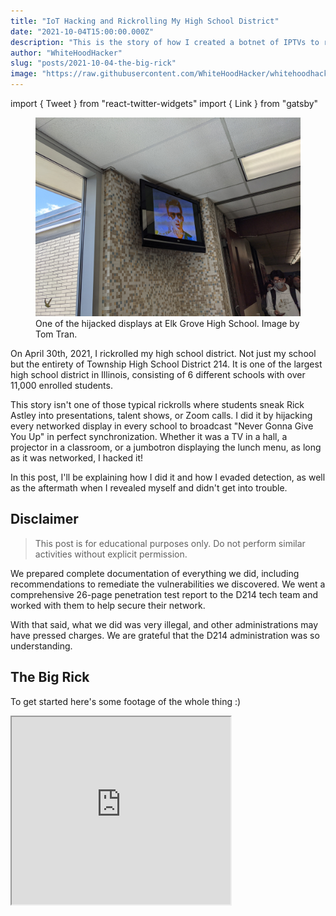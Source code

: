 ```yaml
---
title: "IoT Hacking and Rickrolling My High School District"
date: "2021-10-04T15:00:00.000Z"
description: "This is the story of how I created a botnet of IPTVs to rickroll 10,000+ students for my senior prank."
author: "WhiteHoodHacker"
slug: "posts/2021-10-04-the-big-rick"
image: "https://raw.githubusercontent.com/WhiteHoodHacker/whitehoodhacker.net/main/content/posts/2021/10/04/the-big-rick/eghs.jpg"
---
```

import { Tweet } from "react-twitter-widgets"
import { Link } from "gatsby"

<figure>
    <img alt="Rickroll at Elk Grove High School" src="./eghs.jpg" />
    <figcaption>
        One of the hijacked displays at Elk Grove High School. Image by Tom Tran.
    </figcaption>
</figure>

On April 30th, 2021, I rickrolled my high school district. Not just my school but the entirety of Township High School District 214. It is one of the largest high school district in Illinois, consisting of 6 different schools with over 11,000 enrolled students.

This story isn't one of those typical rickrolls where students sneak Rick Astley into presentations, talent shows, or Zoom calls. I did it by hijacking every networked display in every school to broadcast "Never Gonna Give You Up" in perfect synchronization. Whether it was a TV in a hall, a projector in a classroom, or a jumbotron displaying the lunch menu, as long as it was networked, I hacked it!

In this post, I'll be explaining how I did it and how I evaded detection, as well as the aftermath when I revealed myself and didn't get into trouble.

## Disclaimer

> This post is for educational purposes only. Do not perform similar activities without explicit permission.

We prepared complete documentation of everything we did, including recommendations to remediate the vulnerabilities we discovered. We went a comprehensive 26-page penetration test report to the D214 tech team and worked with them to help secure their network.

With that said, what we did was very illegal, and other administrations may have pressed charges. We are grateful that the D214 administration was so understanding.

## The Big Rick

To get started here's some footage of the whole thing :)

<iframe width="350" height="300" allow="fullscreen; picture-in-picture;" allowfullscreen="allowfullscreen" src="https://www.youtube.com/embed/2ddFrmOcT50" />

## Initial Access

This story starts with my freshman year when I did not have much technical discipline -- a time that I can only describe as the beginning of my script kiddie phase. I didn't understand basic ethics or responsible disclosure and jumped at every opportunity to break something.

So obviously, I became curious about the technology at my high school. And by "curious," I mean port scanning the entire IP range of the internal district network.

I had a few friends help out with this project -- and oh boy, did we scan! Our scanning generated so much traffic that our school's technology supervisor caught wind of it and came in at one point to ask us to stop. Of course, we did so immediately, but by then, we had finished scanning the first half of the district's 10.0.0.0/8 address space -- a total of 8,388,606 IPs!

From the results, we found various devices exposed on the district network. These included printers, IP phones... and even security cameras without any password authentication!

<figure>
    <img alt="Security camera screenshot" src="./camera.jpg" />
    <figcaption>
        My 14-year-old self stares at the camera I remotely accessed from my iPad.
    </figcaption>
</figure>

> This is where I state the disclaimer again: never access other systems in an unauthorized manner without permission.

The district tech team was informed about the issue, which they resolved by placing the cameras behind ACL restrictions. However, many devices remained exposed to the student network -- more importantly for this post, the IPTV system!

### Exterity IPTV System

Before moving on, I will briefly explain the IPTV system. The system is composed of three products:
- AvediaPlayer (receivers)
- AvediaStream (encoders)
- AvediaServer (management)

AvediaPlayers are small blue boxes that connect to projectors and TVs. They can send serial commands to their respective device to turn the display on/off, change inputs/volume, switch channels, etc. These receivers include both a web interface and an SSH server to execute the serial commands. Additionally, they run embedded Linux with BusyBox tools and use some obscure CPU architecture designed for IoT devices called ARC (Argonaut RISC Core).

<figure>
    <img alt="AvediaPlayer r9300" src="./receiver.jpg" />
    <figcaption>
        An AvediaPlayer r9300 receiver which connects to displays. Image by Exterity.
    </figcaption>
</figure>

Next, AvediaStream encoders connect to devices that broadcast live video. They encode the live feed coming from these devices to the AvediaPlayer receivers, which display the stream. Encoders are attached to computers that need to broadcast a stream, such as text carousels or morning announcements. These also have embedded software similar to the AvediaPlayers.

Last but not least, AvediaServers allow administrators to control all receivers and encoders at once. These have typical x86_64 processors and run the enterprise Linux distribution, CentOS. Like the receivers and encoders, they also have web interfaces and SSH servers.

Since freshman year, I had complete access to the IPTV system. I only messed around with it a few times and had plans for a senior prank, but it moved to the back of my mind and eventually went forgotten.

## Preparation

Fast forward to the second semester of senior year, early 2021: all the schools were doing hybrid instruction because of the COVID-19 pandemic. Up to this point, in-person instruction was opt-in, with most students staying remote, including myself. But in March, the superintendent announced that in-person instruction would switch to an opt-out model on April 5th.

Since almost all students would be back in school, I realized that a senior prank involving the IPTV system was now worthwhile. A few days later, I decided to share my thoughts with a few close friends.

<figure>
    <img alt="Discord message" src="./message.jpg" />
    <figcaption>
        Top 10 pictures taken before disaster.
    </figcaption>
</figure>

I gathered a small team across the district and started preparing. We began to refer to the operation as "the Big Rick."

### 1. C2 Payload and Exploitation

The first thing we focused on was figuring out how to control all the projectors at once. While we could send commands to each receiver using a web interface, it would not be ideal spamming HTTP traffic to every receiver simultaneously.

Instead, I used the SSH access on each receiver as the command-and-control (C2) channel. I developed a simple shell script that would serve as a staged payload to be uploaded to each receiver ahead of time. This script contained various functions that could execute requests to the web interface locally on the receiver. Thanks to the increased flexibility from the payload, I could also back up and restore receiver settings to the filesystem after the rickroll was over.

```shell
#!/bin/sh

# get IP address of receiver's main interface for use in HTTP requests to self
# web server is not bound to localhost, so this IP has to be used
ip_address=$(/sbin/ifconfig | grep -E "([0-9]{1,3}\.){3}[0-9]{1,3}" | grep -v 127.0.0.1 | awk '{print $2}' | cut -f2 -d:)

# POST helper function
sendRequest() {
    content=$1
    length=${#content}
    header="POST /cgi-bin/json_xfer HTTP/1.1\r\nHost: $ip_address\r\nContent-Type: application/json\r\nContent-Length: $length\r\nAuthorization: Basic bnVueWE6YnVzaW5lc3M=\r\n\r\n"
    echo -e "${header}" "${content}" | nc "$ip_address" 80
}

# JSON POST data to send "power on" serial command
jsonSerialPowerOn='{"params":{"TVCtrlType":"serial","serialPort":"Serial","standbyActions":"tv_off","unstandbyActions":"tv_on","ToggleDelay":"0","serialActions":"tv_on"},"action":"apply_send"}'
# ... more JSON data payloads

# sample macro function to loop request for three minutes
exampleMacro() {
    secs=180
    endTime=$(( $(date +%s) + secs ))
    while [ $(date +%s) -lt $endTime ]; do
        sendRequest "$jsonSerialPowerOn"
        sleep 10
    done
}

# delete script from filesystem
selfDestruct() {
    rm -- "$0"
}

# ./b1gr1ck.sh 1
if [ "$1" -eq "1" ]; then
    exampleMacro
# ./b1gr1ck.sh 2
elif [ "$1" -eq "2" ]; then
    selfDestruct
```
<figure>
    <figcaption>
        This is a sample version of the C2 payload.
    </figcaption>
</figure>

In the actual payload, I repeatedly looped commands to keep the rickroll running. For example, every 10 seconds, the display would power on and set the maximum volume. This way, if someone attempted to power off the projector or mute it, it would revert and continue playing. The only way to shut it off would be to pull the plug or change the input source. (Looping input changes causes flashes even if the current source is the same as the latest source. I had to rely on a failsafe input switch that activated right before the rickroll started to ensure everyone was tuned in. You can see this flash in the video at the 48-second countdown.)

The vulnerabilities exploited to gain initial access were implementation-specific (meaning D214 was at fault for using default passwords). However, I discovered vendor privilege escalation vulnerabilities in all of Exterity's IPTV products, allowing me to gain root access across all systems. One of these bugs was a simple GTFO-bin, but the other two are novel vulnerabilities that I cannot (and should not) publish.

### 2. RTP Multicast Stream

The next issue we tackled was setting up a custom video stream to play the rickroll in real-time. We needed to broadcast multicast traffic, but only the AvediaStream encoders or the AvediaServers could do this because of ACL restrictions.

Setting up the stream was arguably the most time-consuming part of preparation because testing was an absolute pain. I only needed a single projector for development, but it's not easy when classes are using them during the day.

So I tested at night instead! I would remotely connect to one of the PCs in the computer lab with the front camera facing the projector. Then, I would record a video to test if the projector displayed the stream correctly!

<iframe width="640" height="360" allow="fullscreen; picture-in-picture;" allowfullscreen="allowfullscreen" src="https://www.youtube.com/embed/tguXIugaFz8" />

<figure>
    <figcaption>
        I used a loop of the DVD bouncing logo to test stream quality.
    </figcaption>
</figure>

The lag you see in the video is one of the earlier issues I faced with the stream. It turned out trying to redirect UDP traffic through the AvediaStream encoders added too much latency. I fixed this by broadcasting to multicast directly from an AvediaServer using `ffmpeg`.

Hopefully, I didn't scare any late-night staff!

### 3. An Unexpected Development

It was April 27th, a mere three days away from the Big Rick finale, when one of my peers discovered a new IP range full of IoT devices after a scan. It turns out it was the recently installed bell system, called Education Paging and Intercom Communications (EPIC). The majority of the devices in this range were speakers found in hallways, classrooms, etc.

Similar to how AvediaPlayers linked to AvediaServers, each speaker connected to an EPIC server for their respective school. These servers had a web interface locked behind a login page.

Only a *single* EPIC server had default credentials configured. We were able to modify the bell schedule at will, as well as upload custom audio tones. We could change the bells to play "Never Gonna Give You Up" instead!

<figure>
    <img alt="EPIC system screenshot 1" src="./epic-1.png" />
    <figcaption>
        Admin access to the bell system!
    </figcaption>
</figure>

However, we only had access to this individual school's EPIC system since it was the only one with vulnerable credentials. Or was it?

I discovered that the EPIC server we compromised performed weekly backups of its configuration to an external SMB file share. The credentials for this SMB server were the same default credentials for the EPIC system. Each backup included an SQL dump of account usernames and password hashes.

Well, what if the other EPIC systems have backup servers as well? And since these backup servers are separate from the EPIC servers, they might still use default credentials!

This scenario was precisely the case! From there, I was able to access the password hashes for the other EPIC servers and identify a local admin account available across all the EPIC servers. After some password cracking, we effectively had control over all the bell schedules in the district!

## Execution

One of our top priorities was to avoid disrupting classes, meaning we could only pull off the prank before school started, during passing periods, or after school. Before the pandemic, some schools would start earlier, some would start later, some had block scheduling, and some would have all their periods in one day. Conveniently due to COVID-19, all the high schools in the district were now on the same block schedule, so we didn't have to worry about scheduling on a per-school basis.

Another thing was that final exams were right around the corner. The biggest concern was standardized testing, which wouldn't have breaks during passing periods. We decided on April 30th, which was the Friday before AP exams started. We surveyed extensively to check if any significant tests were happening on this day. **We were fully prepared to abort if we learned any standardized testing was taking place.**

In the weeks before the Big Rick, we staged the C2 payload on all the AvediaPlayers in an automated manner, carefully spreading our actions to avoid detection. On the day of the Big Rick, we used two of the seven AvediaServers as the C2 masters, which would connect to all the AvediaPlayers and execute the payloads.

Below is the timeline of events on April 30th:

Time&nbsp;&nbsp;&nbsp;&nbsp;&nbsp;&nbsp;&nbsp;&nbsp; | Event
--- | ---
10:40 AM |  Rickroll stream goes live with a 20-minute countdown.
10:55 AM | AvediaPlayer systems are initialized, turning on displays and changing the active channel to the rickroll stream.
11:00 AM | The stream finishes the countdown with the rickroll playing at the end of the first block.
11:10 AM | The payload restores the AvediaPlayer systems to their previous state and removes itself.
2:05 PM | The end of the third block bell plays a rickroll instead of the dismissal bell.
2:15 PM | The penetration test report is automatically sent to the technical supervisors.

We also scheduled another modified bell for 3:25 PM. If district tech still hadn't figured out what had happened to revert the bells, a 1-minute version of the 3-second dismissal bell would play at the end of the day.

They did figure it out, though, so I've included the audio file here for your enjoyment:

<center>
    <audio controls>
        <source src="./Carehawk1m.wav" type="audio/wav" />
        Your browser does not support the audio tag.
    </audio>
</center>

## The Aftermath

A few days after sending the report through the anonymous email account, we received an email response from D214's Director of Technology. The director stated that because of our guidelines and documentation, the district would not be pursuing discipline. In fact, he thanked us for our findings and wanted us to present a debrief to the tech team! Later, he revealed the superintendents themselves reviewed and were impressed by our report! 😯

I was ecstatic that the administration was open to remediating their problems and auditing them with us. Although the D214 administration communicated good intentions (and they did hold in the future), my peers did not trust the administration and were skeptical of the true nature of the meeting -- one of them referred to the whole thing as a sting operation!

We decided I would reveal myself to present our debrief slides with the others remaining anonymous in the Zoom meeting. I had planned on announcing my involvement from the beginning since I wanted to publish this blog post. (I was also pretty much the prime suspect anyways.) But, just in case, I scheduled the debrief to take place *after* I graduated.

<figure>
    <img alt="Big Rick debrief whoami slide" src="./whoami.jpg" />
    <figcaption>
        Yes, this was an actual slide from our debrief. Don't @ me.
    </figcaption>
</figure>

In all seriousness, the debrief went extremely well and was productive for everyone. We answered clarifying questions from the tech team and gave additional tips for remediation. We even managed to get the district to look into expanding the IT/cybersecurity program and hopefully, sponsoring a D214 CTF? :o

This has been one of the most remarkable experiences I ever had in high school and I thank everyone who helped support me. That's all and thanks for reading!

*If you are from D214 and have any videos, pictures, or social media posts of the rickroll, send them to my <Link to="/contact">contact</Link> and I'll share them below along with credit!*

<center>
    <Tweet tweetId="1388293752045903876" />
</center>

<center>
    <figure>
        <img alt="Dancing teacher" src="./teacher.gif" />
        <figcaption>
            Video by <a aria-label="nitw_it YouTube channel" target="_blank" rel="noopener noreferrer" href="https://www.youtube.com/c/nitwt">nitw_t</a>.
        </figcaption>
    </figure>
</center>

![](https://visitor-badge-reloaded.herokuapp.com/badge?page_id=whitehoodhacker-net-posts-2021-09-18-the-big-rick&text=hits&color=0acc74)